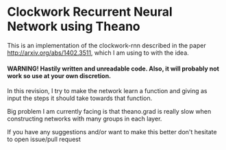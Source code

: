 Clockwork Recurrent Neural Network using Theano
===============================================

This is an implementation of the clockwork-rnn described in the paper http://arxiv.org/abs/1402.3511,
which I am using to with the idea. 

#### WARNING! Hastily written and unreadable code. Also, it will probably not work so use at your own discretion.

In this revision, I try to make the network learn a function and giving as input the steps it should take towards that function.

Big problem I am currently facing is that theano.grad is really slow when constructing networks with many groups in each layer.

If you have any suggestions and/or want to make this better don't hesitate to open issue/pull request